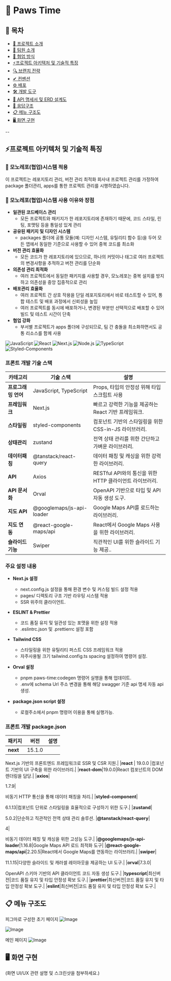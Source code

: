 # 📌 Paws Time

## 📖 목차
- [🐾 프로젝트 소개](#-프로젝트-소개)
- [👥 팀원 소개](#-팀원-소개)
- [🤝 협업 방식](#-협업-방식)
- [⚡프로젝트 아키텍처 및 기술적 특징](#프로젝트-아키텍처-및-기술적-특징)
- [🔍 브랜치 전략](#-브랜치-전략)
- [✔ 컨벤션](#-컨벤션)
- [⚙ 배포](#-배포)
- [🛠 개발 도구](#-개발-도구)
- [📄 API 명세서 및 ERD 설계도](#-api-명세서-및-erd-설계도)
- [📡 응답구조](#-응답구조)
- [📋 메뉴 구조도](#-메뉴-구조도)
- [🖥 화면 구현](#-화면-구현)

--


## ⚡프로젝트 아키텍처 및 기술적 특징

### 📁 모노레포(협업)시스템 적용

이 프로젝트는 레포지토리 관리, 버전 관리 최적화 회사내 프로젝트 관리를 가정하여 package 폴더관리, apps를 통한 프로젝트 관리를 시행하였습니다.

### 📁 모노레포(협업)시스템 사용 이유와 장점
- **일관된 코드베이스 관리**
  - 모든 프로젝트와 패키지가 한 레포지토리에 존재하기 때문에, 코드 스타일, 린팅, 포맷팅 등을 통일성 있게 관리
- **공유된 패키지 및 디자인 시스템**
  - packages 폴더에 공통 모듈(예: 디자인 시스템, 유틸리티 함수 등)을 두어 모든 앱에서 동일한 기준으로 사용할 수 있어 중복 코드를 최소화
- **버전 관리 효율화**
  - 모든 코드가 한 레포지토리에 있으므로, 하나의 커밋이나 태그로 여러 프로젝트의 변경사항을 추적하고 버전 관리를 단순화
- **의존성 관리 최적화**
  - 여러 프로젝트에서 동일한 패키지를 사용할 경우, 모노레포는 중복 설치를 방지하고 의존성을 중앙 집중적으로 관리
- **배포관리 효율화**
  - 여러 프로젝트 간 상호 작용을 단일 레포지토리에서 바로 테스트할 수 있어, 통합 테스트 및 배포 과정에서 신뢰성을 높임
  - 여러 프로젝트를 동시에 배포하거나, 변경된 부분만 선택적으로 배포할 수 있어 빌드 및 테스트 시간이 단축
- **협업 강화**
  - 부서별 프로젝트가 apps 폴더에 구성되므로, 팀 간 충돌을 최소화하면서도 공통 리소스를 함께 사용


![JavaScript](https://img.shields.io/badge/javascript-%23323330.svg?style=for-the-badge&logo=javascript&logoColor=%23F7DF1E)
![React](https://img.shields.io/badge/react-%2320232a.svg?style=for-the-badge&logo=react&logoColor=%2361DAFB)
![Next.js](https://img.shields.io/badge/next.js-%23000000.svg?style=for-the-badge&logo=nextdotjs&logoColor=white)
![Node.js](https://img.shields.io/badge/node.js-6DA55F?style=for-the-badge&logo=nodedotjs&logoColor=white)
![TypeScript](https://img.shields.io/badge/typescript-%23007ACC.svg?style=for-the-badge&logo=typescript&logoColor=white)
![Styled-Components](https://img.shields.io/badge/styled--components-DB7093?style=for-the-badge&logo=styled-components&logoColor=white)


### 프론트 개발 기술 스택

| **카테고리**        | **기술 스택**        | **설명**                                           |
|---------------------|----------------------|---------------------------------------------------|
| **프로그래밍 언어** | JavaScript, TypeScript  | Props, 타입의 안정성 위해 타입 스크립트 사용 |
| **프레임워크** | Next.js | 빠르고 강력한 기능을 제공하는 React 기반 프레임워크. |
| **스타일링** | styled-components | 컴포넌트 기반의 스타일링을 위한 CSS-in-JS 라이브러리. |
| **상태관리** | zustand  | 전역 상태 관리를 위한 간단하고 가벼운 라이브러리. |
| **데이터패칭** | @tanstack/react-query  | 데이터 패칭 및 캐싱을 위한 강력한 라이브러리. |
| **API** | Axios | RESTful API와의 통신을 위한 HTTP 클라이언트 라이브러리. |
| **API 문서화** | Orval | OpenAPI 기반으로 타입 및 API 자동 생성 도구. |
| **지도 API** | @googlemaps/js-api-loader | Google Maps API를 로드하는 라이브러리. |
| **지도 연동** | @react-google-maps/api | React에서 Google Maps 사용을 위한 라이브러리. |
| **슬라이드기능** | Swiper  | 직관적인 UI를 위한 슬라이드 기능 제공.. |

### 주요 설정 내용

- **Next.js 설정**  
  - next.config.js 설정을 통해 환경 변수 및 커스텀 빌드 설정 적용
  - pages/ 디렉토리 구조 기반 라우팅 시스템 적용
  - SSR 위주의 클라이언트.

- **ESLINT & Prettier**  
  - 코드 품질 유지 및 일관성 있는 포맷을 위한 설정 적용
  - .eslintrc.json 및 .prettierrc 설정 포함

- **Tailwind CSS**  
  - 스타일링을 위한 유틸리티 퍼스트 CSS 프레임워크 적용
  - 자주사용될 크기 tailwind.config.ts spacing 설정하여 명령어 설정.

- **Orval 설정**  
  - pnpm paws-time:codegen 명령어 실행을 통해 업데이트.
  - .env에 schema Url 주소 변경을 통해 해당 swagger 기준 api 명세 자동 api 생성.

- **package.json script 설정**
  - 로컬주소에서 pnpm 명령어 이용을 통해 실행가능.

### 프론트 개발 package.json
| **패키지**           | **버전**            | **설명**                                           |
|---------------------|----------------------|---------------------------------------------------|
|**next** |15.1.0|

Next.js 기반의 프론트엔드 프레임워크로 SSR 및 CSR 지원.|
|**react** | 19.0.0 |컴포넌트 기반의 UI 구축을 위한 라이브러리.|
|**react-dom**|19.0.0|React 컴포넌트의 DOM 렌더링을 담당.|
|**axios**|

1.7.9|

비동기 HTTP 통신을 통해 데이터 패칭을 처리.|
|**styled-component**|

6.1.13|컴포넌트 단위로 스타일링을 효율적으로 구성하기 위한 도구.|
|**zustand**|

5.0.2|단순하고 직관적인 전역 상태 관리 솔루션.
|**@tanstack/react-query**|

4|

비동기 데이터 패칭 및 캐싱을 위한 고성능 도구.|
|**@googlemaps/js-api-loader**|1.16.8|Google Maps API 로드 최적화 도구|
|**@react-google-maps/api**|2.20.5|React에서 Google Maps를 연동하는 라이브러리.|
|**swiper**|

11.1.15|다양한 슬라이드 및 캐러셀 레이아웃을 제공하는 UI 도구.|
|**orval**|7.3.0|

OpenAPI 스키마 기반의 API 클라이언트 코드 자동 생성 도구.|
|**typescript**|최신버전|코드 품질 유지 및 타입 안정성 확보 도구.|
|**prettier**|최신버전|코드 품질 유지 및 타입 안정성 확보 도구.|
|**eslint**|최신버전|코드 품질 유지 및 타입 안정성 확보 도구.|

## 📋 메뉴 구조도
피그마로 구성한 초기 페이지
![Image](https://github.com/user-attachments/assets/b0b78903-2fa3-4e04-9cb9-06bf319cc7bf)

![Image](https://github.com/user-attachments/assets/36aa4a4c-73bd-4287-bcb5-003cdd409459)

메인 페이지
![Image](https://github.com/user-attachments/assets/6df20ec0-567f-4cf2-96df-0a55e8fb3214)

## 🖥 화면 구현
(화면 UI/UX 관련 설명 및 스크린샷을 첨부하세요.)

